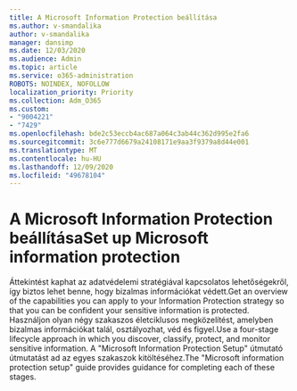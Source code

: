 ```yaml
---
title: A Microsoft Information Protection beállítása
ms.author: v-smandalika
author: v-smandalika
manager: dansimp
ms.date: 12/03/2020
ms.audience: Admin
ms.topic: article
ms.service: o365-administration
ROBOTS: NOINDEX, NOFOLLOW
localization_priority: Priority
ms.collection: Adm_O365
ms.custom:
- "9004221"
- "7429"
ms.openlocfilehash: bde2c53eccb4ac687a064c3ab44c362d995e2fa6
ms.sourcegitcommit: 3c6e777d6679a24108171e9aa3f9379a8d44e001
ms.translationtype: MT
ms.contentlocale: hu-HU
ms.lasthandoff: 12/09/2020
ms.locfileid: "49678104"
---
```

# <a name="set-up-microsoft-information-protection"></a><span data-ttu-id="4125e-102">A Microsoft Information Protection beállítása</span><span class="sxs-lookup"><span data-stu-id="4125e-102">Set up Microsoft information protection</span></span>

<span data-ttu-id="4125e-103">Áttekintést kaphat az adatvédelemi stratégiával kapcsolatos lehetőségekről, így biztos lehet benne, hogy bizalmas információkat védett.</span><span class="sxs-lookup"><span data-stu-id="4125e-103">Get an overview of the capabilities you can apply to your Information Protection strategy so that you can be confident your sensitive information is protected.</span></span> <span data-ttu-id="4125e-104">Használjon olyan négy szakaszos életciklusos megközelítést, amelyben bizalmas információkat talál, osztályozhat, véd és figyel.</span><span class="sxs-lookup"><span data-stu-id="4125e-104">Use a four-stage lifecycle approach in which you discover, classify, protect, and monitor sensitive information.</span></span> <span data-ttu-id="4125e-105">A "Microsoft Information Protection Setup" útmutató útmutatást ad az egyes szakaszok kitöltéséhez.</span><span class="sxs-lookup"><span data-stu-id="4125e-105">The "Microsoft information protection setup" guide provides guidance for completing each of these stages.</span></span>
